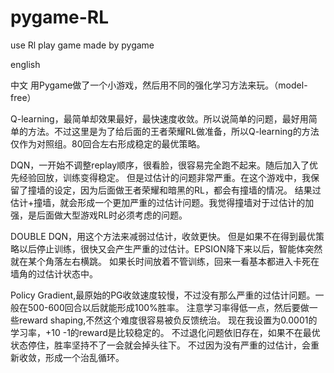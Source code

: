 # pygame-RL
use Rl play game made by pygame

english





中文
用Pygame做了一个小游戏，然后用不同的强化学习方法来玩。（model-free）

Q-learning，最简单却效果最好，最快速度收敛。所以说简单的问题，最好用简单的方法。不过这里是为了给后面的王者荣耀RL做准备，所以Q-learning的方法仅作为对照组。80回合左右形成稳定的最优策略。

DQN，一开始不调整replay顺序，很看脸，很容易完全跑不起来。随后加入了优先经验回放，训练变得稳定。
但是过估计的问题非常严重。在这个游戏中，我保留了撞墙的设定，因为后面做王者荣耀和暗黑的RL，都会有撞墙的情况。
结果过估计+撞墙，就会形成一个更加严重的过估计问题。我觉得撞墙对于过估计的加强，是后面做大型游戏RL时必须考虑的问题。

DOUBLE DQN，用这个方法来减弱过估计，收敛更快。
但是如果不在得到最优策略以后停止训练，很快又会产生严重的过估计。EPSION降下来以后，智能体突然就在某个角落左右横跳。
如果长时间放着不管训练，回来一看基本都进入卡死在墙角的过估计状态中。

Policy Gradient,最原始的PG收敛速度较慢，不过没有那么严重的过估计问题。一般在500-600回合以后就能形成100%胜率。
注意学习率得低一点，然后要做一些reward shaping,不然这个难度很容易被负反馈统治。
现在我设置为0.0001的学习率，+10 -1的reward是比较稳定的。
不过退化问题依旧存在，如果不在最优状态停住，胜率坚持不了一会就会掉头往下。
不过因为没有严重的过估计，会重新收敛，形成一个治乱循环。



